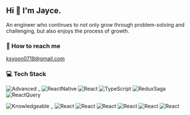 ## Hi 👋 I'm Jayce.
An engineer who continues to not only grow through problem-solving and challenging, but also enjoys the process of growth. 

### 📨 How to reach me <br/>
ksyoon0718@gmail.com

### 💻 Tech Stack  <br/>
<p>
<img alt="Advanced" src="https://img.shields.io/badge/Advanced-blue?" /> _
<img alt="ReactNative" src="https://img.shields.io/badge/ReactNative-blue" /> 
<img alt="React" src="https://img.shields.io/badge/React-blue" /> 
<img alt="TypeScript" src="https://img.shields.io/badge/TypeScript-blue" /> 
<img alt="ReduxSaga" src="https://img.shields.io/badge/ReduxSaga-blue" /> 
<img alt="ReactQuery" src="https://img.shields.io/badge/ReactQuery-blue" /> 
</p>
<p>
<img alt="Knowledgeable" src="https://img.shields.io/badge/Knowledgeable-yellow" /> _
<img alt="React" src="https://img.shields.io/badge/NextJS-yellow" /> 
<img alt="React" src="https://img.shields.io/badge/Express-yellow" /> 
<img alt="React" src="https://img.shields.io/badge/JWT-yellow" /> 
<img alt="React" src="https://img.shields.io/badge/MySQL-yellow" /> 
<img alt="React" src="https://img.shields.io/badge/S3-yellow" /> 
<img alt="React" src="https://img.shields.io/badge/EC2-yellow" /> 
</p>

<!--
**siyooonkim/siyooonkim** is a ✨ _special_ ✨ repository because its `README.md` (this file) appears on your GitHub profile.

Here are some ideas to get you started:

- 🔭 I’m currently working on ...
- 🌱 I’m currently learning ...
- 👯 I’m looking to collaborate on ...
- 🤔 I’m looking for help with ...
- 💬 Ask me about ...
- 📫 How to reach me: ...
- 😄 Pronouns: ...
- ⚡ Fun fact: ...
-->
